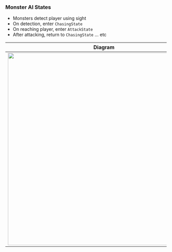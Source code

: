 ### Monster AI States
- Monsters detect player using sight
- On detection, enter `ChasingState`
- On reaching player, enter `AttackState`
- After attacking, return to `ChasingState` ... etc

| Diagram |
| --- |
| <img src="https://user-images.githubusercontent.com/11068205/151845222-b39af1f0-8336-4e4e-b370-da489d14ee8c.jpg" width=600 /> |
